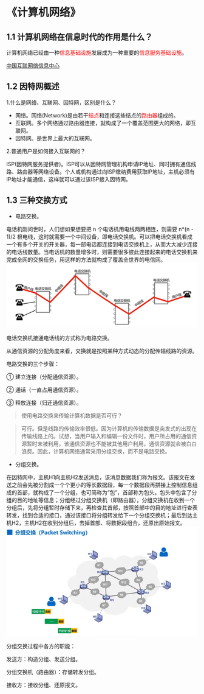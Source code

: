 # 《计算机网络》
## 1.1 计算机网络在信息时代的作用是什么？
计算机网络已经由一种<font color=red>信息基础设施</font>发展成为一种重要的<font color=red>信息服务基础设施</font>。

[中国互联网络信息中心](https://www.cnnic.net.cn/)
## 1.2 因特网概述
1.什么是网络、互联网、因特网，区别是什么？
+ 网络。网络(Network)是由若干<font color=red>结点</font>和连接这些结点的<font color=red>路由器</font>组成的。
+ 互联网。多个网络通过路由器连接，就构成了一个覆盖范围更大的网络，即互联网。
+ 因特网。是世界上最大的互联网。

2.普通用户是如何接入互联网的？

ISP(因特网服务提供者)。ISP可以从因特网管理机构申请IP地址、同时拥有通信线路、路由器等网络设备。个人或机构通过向ISP缴纳费用获取IP地址，主机必须有IP地址才能通信，这样就可以通过该ISP接入因特网。

## 1.3 三种交换方式
+ 电路交换。

电话机刚问世时，人们想如果想要把 n 个电话机用电线两两相连，则需要 n*(n - 1)/2 根电线，这时就需要一个中间设备，即电话交换机。可以把电话交换机看成一个有多个开关的开关器，每一部电话都连接到电话交换机上，从而大大减少连接的电话线数量。当电话机的数量增多时，则需要很多彼此连接起来的电话交换机来完成全网的交换任务，用这样的方法就构成了覆盖全世界的电信网。![](./img/switching.png)

  电话交换机接通电话线的方式称为电路交换。

  从通信资源的分配角度来看，交换就是按照某种方式动态的分配传输线路的资源。

  电路交换的三个步骤：

  ① 建立连接（分配通信资源）。

  ② 通话（一直占用通信资源）。

  ③ 释放连接（归还通信资源）。
  >使用电路交换来传输计算机数据是否可行？

  >可行。但是线路的传输效率很低。因为计算机的传输数据是突发式的出现在传输线路上的。试想，当用户输入和编辑一份文件时，用户所占用的通信资源暂时未被利用，该通信资源也不能被其他用户利用，通信资源就会被白白浪费。因此，计算机网络通常采用分组交换，而不是电路交换。

+ 分组交换。

在因特网中，主机H1向主机H2发送消息，该消息数据我们称为报文。该报文在发送之前会先被分割成一个个更小的等长数据段，每一个数据段再拼接上控制信息组成的首部，就构成了一个分组，也可简称为“包”，首部称为包头。包头中包含了分组的目的地址等信息；分组经过分组交换机（即路由器），分组交换机在收到一个分组后，先将分组暂时存储下来，再检查其首部，按照首部中的目的地址进行查表转发，找到合适的接口，通过该接口将分组转发给下一个分组交换机；最后到达主机H2，主机H2在收到分组后，去掉首部、将数据段组合，还原出原始报文。![](./img/packet-switching.png)

分组交换过程中各方的职能：

发送方：构造分组、发送分组。

分组交换机（路由器）：存储转发分组。

接收方：接收分组、还原报文。



